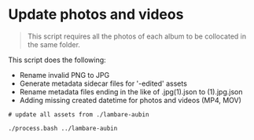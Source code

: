 # Update photos and videos

> This script requires all the photos of each album to be collocated in the same folder.

This script does the following:

- Rename invalid PNG to JPG
- Generate metadata sidecar files for '-edited' assets
- Rename metadata files ending in the like of .jpg(1).json to (1).jpg.json
- Adding missing created datetime for photos and videos (MP4, MOV)

```shell
# update all assets from ./lambare-aubin

./process.bash ../lambare-aubin
```
